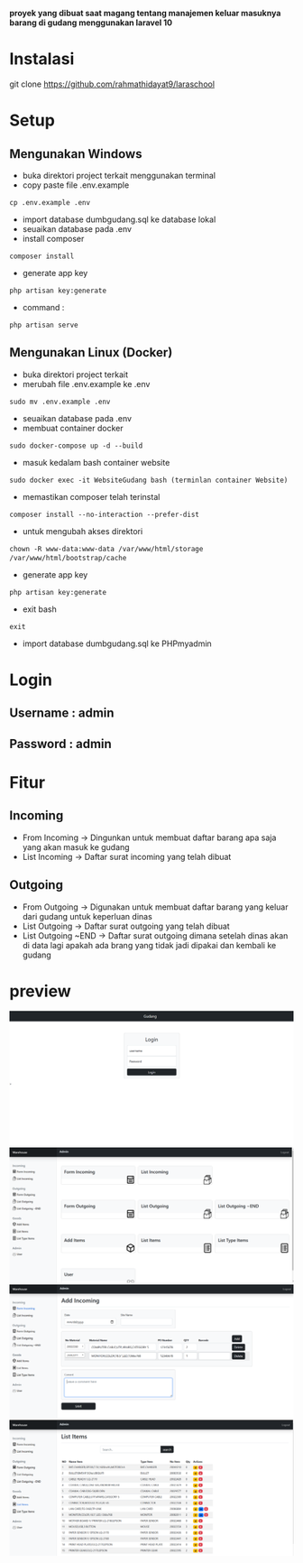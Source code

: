 
<p><b>
proyek yang dibuat saat magang tentang manajemen keluar masuknya barang di gudang menggunakan laravel 10
</b></p>

# Instalasi

git clone https://github.com/rahmathidayat9/laraschool

# Setup
## Mengunakan Windows
- buka direktori project terkait menggunakan terminal
- copy paste file .env.example
```
cp .env.example .env
```
- import database dumbgudang.sql ke database lokal
- seuaikan database pada .env
- install composer
```
composer install
```
- generate app key
```
php artisan key:generate
```
- command :
```
php artisan serve
```
 
## Mengunakan Linux (Docker)
- buka direktori project terkait
- merubah file .env.example ke .env
```
sudo mv .env.example .env
```
- seuaikan database pada .env
- membuat container docker
```
sudo docker-compose up -d --build 
```
- masuk kedalam bash container website
```
sudo docker exec -it WebsiteGudang bash (terminlan container Website)
```
- memastikan composer telah terinstal
```
composer install --no-interaction --prefer-dist
```
- untuk mengubah akses direktori
```
chown -R www-data:www-data /var/www/html/storage /var/www/html/bootstrap/cache
```
- generate app key
```
php artisan key:generate
```
- exit bash
```
exit
```
- import database dumbgudang.sql ke PHPmyadmin

# Login

## Username : admin
## Password : admin

# Fitur

## Incoming
- From Incoming -> Dingunkan untuk membuat daftar barang apa saja yang akan masuk ke gudang
- List Incoming -> Daftar surat incoming yang telah dibuat

## Outgoing
- From Outgoing -> Digunakan untuk membuat daftar barang yang keluar dari gudang untuk keperluan dinas
- List Outgoing -> Daftar surat outgoing yang telah dibuat
- List Outgoing ~END -> Daftar surat outgoing dimana setelah dinas akan di data lagi apakah ada brang yang tidak jadi dipakai dan kembali ke gudang


# preview
<img src="https://github.com/santiana-009/Gudang-Sederhana/blob/main/preview/Screenshot%202024-12-29%20131224.png"/>
<img src="https://github.com/santiana-009/Gudang-Sederhana/blob/main/preview/Screenshot%202024-12-29%20131302.png"/>
<img src="https://github.com/santiana-009/Gudang-Sederhana/blob/main/preview/Screenshot%202024-12-29%20131517.png"/>
<img src="https://github.com/santiana-009/Gudang-Sederhana/blob/main/preview/Screenshot%202024-12-29%20131537.png"/>
